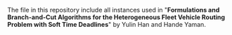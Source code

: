The file in this repository include all instances used in "**Formulations and Branch-and-Cut Algorithms for the Heterogeneous Fleet Vehicle Routing Problem with Soft Time Deadlines**" by Yulin Han and Hande Yaman.
